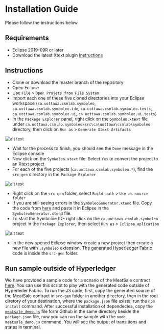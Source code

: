 # Installation Guide
Please follow the instructions below.

## Requirements
- Eclipse 2019-09R or later
- Download the latest Xtext plugin [Instructions](https://www.eclipse.org/Xtext/download.html)

## Instructions
- Clone or download the master branch of the repository
- Open Eclipse
- Use `File` > `Open Projets from File System`
- Import each one of these five cloned directories into your Eclipse workspace (`ca.uottawa.csmlab.symboleo`, `ca.uottawa.csmlab.symboleo.ide`, `ca.uottawa.csmlab.symboleo.tests`, `ca.uottawa.csmlab.symboleo.ui`, `ca.uottawa.csmlab.symboleo.ui.tests`)
- In the `Package Explorer` panel, right click on the `Symboleo.xtext` file under `ca.uottawa.csmlab.symboleo\src\ca\uottawa\csmlab\symboleo` directory, then click on `Run as` > `Generate Xtext Artifacts`
  
![alt text](https://github.com/Smart-Contract-Modelling-uOttawa/Symboleo-IDE/blob/master/images/p1.png "Generate Xtext Artifacts")
- Wait for the process to finish, you should see the `Done` message in the Eclipse console
- Now click on the `Symboleo.xtext` file. Select `Yes` to convert the project to an Xtext project
- For each of the five projects (`ca.uottawa.csmlab.symboleo.*`), find the `src-gen` directory in the `Package Explorer`
  
![alt text](https://github.com/Smart-Contract-Modelling-uOttawa/Symboleo-IDE/blob/master/images/p2.png "Use as source folder")
- Right click on the `src-gen` folder, select `Build path` > `Use as source folder`
- If you are still seeing errors in the `SymboleoGenerator.xtend` file. Copy the code from [here](https://raw.githubusercontent.com/Smart-Contract-Modelling-uOttawa/Symboleo-IDE/master/ca.uottawa.csmlab.symboleo/src/ca/uottawa/csmlab/symboleo/generator/SymboleoGenerator.xtend) and paste it in Eclipse in the `SymboleoGenerator.xtend` file.
- To start the Symboloe IDE right click on the `ca.uottawa.csmlab.symboleo` project in the `Package Explorer`, then select `Run as` > `Eclipse aplication`
  
![alt text](https://github.com/Smart-Contract-Modelling-uOttawa/Symboleo-IDE/blob/master/images/p3.png "Run as Eclipse aplication")
- In the new opened Eclipse window create a new project then create a new file with `.symboleo` extension. The generated Hyperledger Fabric code is inside the `src-gen` folder.


## Run sample outside of Hyperledger
We have provided a sample code for a scnario of the MeatSale contract [here](https://github.com/Smart-Contract-Modelling-uOttawa/Symboleo-IDE/blob/master/samples/meatsale_demo.js).
You can use this script to play with the generated code outside of Hyperleder Fabric.
To run the JS code, first, copy the generated source of the MeatSale contract in `src-gen` folder in another directory, then in the root diretory of your destination, where the `package.json` file exists, run the `npm install` command. 
After successful installation of dependecies, copy the [`meatsale_demo.js`](https://github.com/Smart-Contract-Modelling-uOttawa/Symboleo-IDE/blob/master/samples/meatsale_demo.js) file form Github in the same directory beside the `package.json` file, now you can run the sample with the `node meatsale_demo.js` command. You will see the output of transitions and states in terminal.
